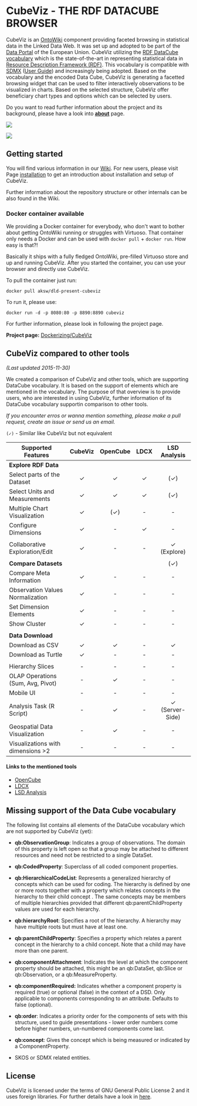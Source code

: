 # CubeViz - THE RDF DATACUBE BROWSER 

CubeViz is an [OntoWiki](http://aksw.org/Projects/OntoWiki.html) component providing faceted browsing in statistical 
data in the Linked Data Web. It was set up and adopted to be part of the 
[Data Portal](https://ec.europa.eu/digital-agenda/en/scoreboard) of the European Union. 
CubeViz utilizing the  [RDF DataCube vocabulary](http://www.w3.org/TR/vocab-data-cube/) 
which is the state-of-the-art in representing statistical data in [Resource Description Framework (RDF)](http://www.w3.org/RDF/). 
This vocabulary is compatible with [SDMX](http://en.wikipedia.org/wiki/SDMX) 
([User Guide](http://sdmx.org/wp-content/uploads/2012/11/SDMX_2-1_User_Guide_draft_0-1.pdf)) and increasingly being adopted. 
Based on the vocabulary and the encoded Data Cube, CubeViz is generating a facetted browsing widget that 
can be used to filter interactively observations to be visualized in charts. 
Based on the selected structure, CubeViz offer beneficiary chart types and options which can be selected by users.

Do you want to read further information about the project and its background, please have a look into 
[**about**](https://github.com/AKSW/cubeviz.ontowiki/wiki/About-the-project) page.

![](https://raw.github.com/wiki/AKSW/cubeviz.ontowiki/images/v0.5_IndexActionScreenshot.png)

![](https://raw.github.com/wiki/AKSW/cubeviz.ontowiki/images/v0.6_visualization.png)

## Getting started

You will find various information in our [Wiki](https://github.com/AKSW/cubeviz.ontowiki/wiki/Home).
For new users, please visit Page [installation](https://github.com/AKSW/cubeviz.ontowiki/wiki/Installation-and-setup-main) 
to get an introduction about installation and setup of CubeViz.

Further information about the repository structure or other internals can be also found in the Wiki.

### Docker container available

We providing a Docker container for everybody, who don't want to bother about getting OntoWiki running or struggles with Virtuoso. That container only needs a Docker and can be used with `docker pull` + `docker run`. How easy is that?! 

Basically it ships with a fully fledged OntoWiki, pre-filled Virtuoso store and up and running CubeViz. After you started the container, you can use your browser and directly use CubeViz.

To pull the container just run: 

`docker pull aksw/dld-present-cubeviz`

To run it, please use:

`docker run -d -p 8080:80 -p 8890:8890 cubeviz`

For further information, please look in following the project page.

**Project page:** [Dockerizing/CubeViz](https://github.com/Dockerizing/CubeViz)

## CubeViz compared to other tools

*(Last updated 2015-11-30)*

We created a comparison of CubeViz and other tools, which are supporting DataCube vocabulary. It is based on the support of elements which are mentioned in the vocabulary. The purpose of that overview is to provide users, who are interested in using CubeViz, further information of its DataCube vocabulary supportin comparison to other tools.

*If you encounter erros or wanna mention something, please make a pull request, create an issue or send us an email.*

`(✓)` - Similar like CubeViz but not equivalent

| Supported Features                | CubeViz | OpenCube | LDCX | LSD Analysis    |
|-----------------------------------|:-------:|:--------:|:----:|:---------------:|
| **Explore RDF Data**              |         |          |      |                 |
| Select parts of the Dataset       |    ✓    |    ✓     |  ✓   |       (✓)       |
| Select Units and Measurements     |    ✓    |    ✓     |  ✓   |       (✓)       |
| Multiple Chart Visualization      |    ✓    |   (✓)    |  \-  |       \-        |
| Configure Dimensions              |    ✓    |    \-    |  ✓   |       \-        |
|                                   |         |          |      |                 |
| Collaborative Exploration/Edit    |    ✓    |    \-    |  \-  |   ✓ (Explore)   |
|                                   |         |          |      |                 |
| **Compare Datasets**              |         |          |      |       (✓)       |
| Compare Meta Information          |    ✓    |    \-    |  \-  |       \-        |
| Observation Values Normalization  |    ✓    |    \-    |  \-  |       \-        |
| Set Dimension Elements            |    ✓    |    \-    |  \-  |       \-        |
| Show Cluster                      |    ✓    |    \-    |  \-  |       \-        |
|                                   |         |          |      |                 |
| **Data Download**                 |         |          |      |                 |
| Download as CSV                   |    ✓    |    ✓     |  \-  |        ✓        |
| Download as Turtle                |    ✓    |    \-    |  \-  |       \-        |
|                                   |         |          |      |                 |
| Hierarchy Slices                  |   \-    |    \-    |  \-  |       \-        |
| OLAP Operations (Sum, Avg, Pivot) |   \-    |    ✓     |  \-  |       \-        |
| Mobile UI                         |   \-    |    \-    |  \-  |       \-        |
| Analysis Task (R Script)          |   \-    |    ✓     |  \-  | ✓ (Server-Side) |
| Geospatial Data Visualization     |   \-    |    ✓     |  \-  |       \-        |
| Visualizations with dimensions >2 |   \-    |    \-    |  \-  |       \-        |

#### Links to the mentioned tools

-	[OpenCube](http://opencube-toolkit.eu)  
-	[LDCX](http://km.aifb.kit.edu/projects/ldcx/)  
-	[LSD Analysis](http://stats.270a.info/analysis/worldbank:SP.DYN.IMRT.IN/transparency:CPI2011/year:2011.html)

## Missing support of the Data Cube vocabulary

The following list contains all elements of the DataCube vocabulary which are not supported by CubeViz (yet):

-	**qb:ObservationGroup**: Indicates a group of observations. The domain of this property is left open so that a group may be attached to different resources and need not be restricted to a single DataSet.  
-	**qb:CodedProperty**: Superclass of all coded component properties.  
-	**qb:HierarchicalCodeList**: Represents a generalized hierarchy of concepts which can be used for coding. The hierarchy is defined by one or more roots together with a property which relates concepts in the hierarchy to their child concept . The same concepts may be members of multiple hierarchies provided that different qb:parentChildProperty values are used for each hierarchy.
-	**qb:hierarchyRoot**: Specifies a root of the hierarchy. A hierarchy may have multiple roots but must have at least one.
-	**qb:parentChildProperty**: Specifies a property which relates a parent concept in the hierarchy to a child concept. Note that a child may have more than one parent.
-	**qb:componentAttachment**: Indicates the level at which the component property should be attached, this might be an qb:DataSet, qb:Slice or qb:Observation, or a qb:MeasureProperty.
-	**qb:componentRequired:** Indicates whether a component property is required (true) or optional (false) in the context of a DSD. Only applicable to components corresponding to an attribute. Defaults to false (optional).  
-	**qb:order**: Indicates a priority order for the components of sets with this structure, used to guide presentations - lower order numbers come before higher numbers, un-numbered components come last.  
-	**qb:concept**: Gives the concept which is being measured or indicated by a ComponentProperty.

-	SKOS or SDMX related entities.

## License

CubeViz is licensed under the terms of GNU General Public License 2 and it uses foreign libraries. 
For further details have a look in [here](https://github.com/AKSW/cubeviz.ontowiki/blob/master/LICENSE.md).
